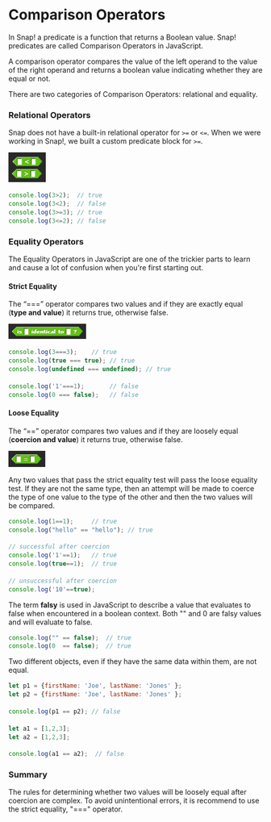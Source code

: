 # Comparison Operators

In Snap! a predicate is a function that returns a Boolean value. Snap! predicates are called Comparison Operators in JavaScript. 

A comparison operator compares the value of the left operand to the value of the right operand and returns a boolean value indicating whether they are equal or not.

There are two categories of Comparison Operators: relational and equality.

### Relational Operators

Snap does not have a built-in relational operator for `>=` or `<=`. When we were working in Snap!, we built a custom predicate block for `>=`.

![](../.gitbook/assets/image%20%2898%29.png)

```javascript
console.log(3>2);  // true
console.log(3<2);  // false
console.log(3>=3); // true
console.log(3<=2); // false
```

### 

### Equality Operators

The Equality Operators in JavaScript are one of the trickier parts to learn and cause a lot of confusion when you're first starting out.

#### Strict Equality

The “===” operator compares two values and if they are exactly equal \(**type and value**\) it returns true, otherwise false.

![](../.gitbook/assets/image%20%2810%29.png)

```javascript
console.log(3===3);    // true
console.log(true === true); // true
console.log(undefined === undefined); // true

console.log('1'===1);       // false
console.log(0 === false);   // false
```

#### Loose Equality

The “==” operator compares two values and if they are loosely equal \(**coercion and value**\) it returns true, otherwise false.

![](../.gitbook/assets/image%20%28103%29.png)

Any two values that pass the strict equality test will pass the loose equality test. If they are not the same type, then an attempt will be made to coerce the type of one value to the type of the other and then the two values will be compared. 

```javascript
console.log(1==1);     // true
console.log("hello" == "hello"); // true

// successful after coercion
console.log('1'==1);   // true
console.log(true==1);  // true

// unsuccessful after coercion
console.log('10'==true);
```

The term **falsy** is used in JavaScript to describe a value that evaluates to false when encountered in a boolean context.  Both "" and 0 are falsy values and will evaluate to false.

```javascript
console.log("" == false);  // true
console.log(0  == false);  // true
```

Two different objects, even if they have the same data within them, are not equal.

```javascript
let p1 = {firstName: 'Joe', lastName: 'Jones' };
let p2 = {firstName: 'Joe', lastName: 'Jones' };

console.log(p1 == p2); // false

let a1 = [1,2,3];
let a2 = [1,2,3];

console.log(a1 == a2);  // false
```

### Summary

The rules for determining whether two values will be loosely equal after coercion are complex.  To avoid unintentional errors, it is recommend to use the strict equality,  "===" operator. 

